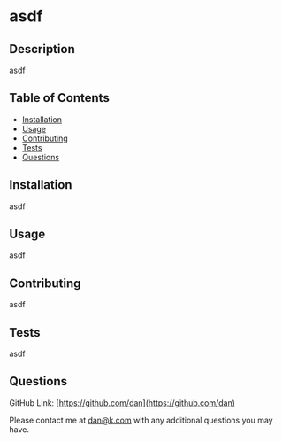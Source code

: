 # asdf    
## Description

asdf

## Table of Contents

- [Installation](#installation)
- [Usage](#usage)
- [Contributing](#contributing)
- [Tests](#tests)
- [Questions](#questions)

## Installation

asdf

## Usage

asdf

## Contributing

asdf

## Tests

asdf

## Questions

GitHub Link: [https://github.com/dan](https://github.com/dan)

Please contact me at dan@k.com with any additional questions you may have.
